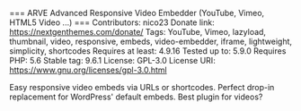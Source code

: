=== ARVE Advanced Responsive Video Embedder (YouTube, Vimeo, HTML5 Video ...) ===
Contributors: nico23
Donate link: https://nextgenthemes.com/donate/
Tags: YouTube, Vimeo, lazyload, thumbnail, video, responsive, embeds, video-embedder, iframe, lightweight, simplicity, shortcodes
Requires at least: 4.9.16
Tested up to: 5.9.0
Requires PHP: 5.6
Stable tag: 9.6.1
License: GPL-3.0
License URI: https://www.gnu.org/licenses/gpl-3.0.html

Easy responsive video embeds via URLs or shortcodes. Perfect drop-in replacement for WordPress' default embeds. Best plugin for videos?
